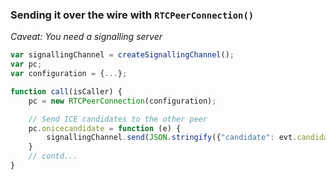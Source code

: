 ###  Sending it over the wire with `RTCPeerConnection()`

*Caveat: You need a signalling server*

````javascript
var signallingChannel = createSignallingChannel();
var pc;
var configuration = {...};

function call(isCaller) {
    pc = new RTCPeerConnection(configuration);

    // Send ICE candidates to the other peer
    pc.onicecandidate = function (e) {
        signallingChannel.send(JSON.stringify({"candidate": evt.candidate}));
    }
    // contd...
}
````
